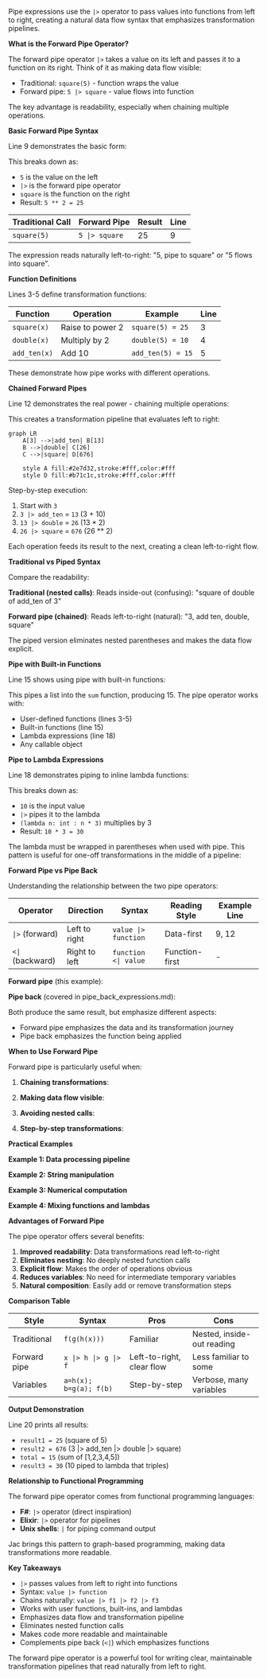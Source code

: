 Pipe expressions use the `|>` operator to pass values into functions from left to right, creating a natural data flow syntax that emphasizes transformation pipelines.

**What is the Forward Pipe Operator?**

The forward pipe operator `|>` takes a value on its left and passes it to a function on its right. Think of it as making data flow visible:

- Traditional: `square(5)` - function wraps the value
- Forward pipe: `5 |> square` - value flows into function

The key advantage is readability, especially when chaining multiple operations.

**Basic Forward Pipe Syntax**

Line 9 demonstrates the basic form:


This breaks down as:
- `5` is the value on the left
- `|>` is the forward pipe operator
- `square` is the function on the right
- Result: `5 ** 2 = 25`

| Traditional Call | Forward Pipe | Result | Line |
|------------------|--------------|--------|------|
| `square(5)` | `5 \|> square` | 25 | 9 |

The expression reads naturally left-to-right: "5, pipe to square" or "5 flows into square".

**Function Definitions**

Lines 3-5 define transformation functions:

| Function | Operation | Example | Line |
|----------|-----------|---------|------|
| `square(x)` | Raise to power 2 | `square(5) = 25` | 3 |
| `double(x)` | Multiply by 2 | `double(5) = 10` | 4 |
| `add_ten(x)` | Add 10 | `add_ten(5) = 15` | 5 |

These demonstrate how pipe works with different operations.

**Chained Forward Pipes**

Line 12 demonstrates the real power - chaining multiple operations:


This creates a transformation pipeline that evaluates left to right:

```mermaid
graph LR
    A[3] -->|add_ten| B[13]
    B -->|double| C[26]
    C -->|square| D[676]

    style A fill:#2e7d32,stroke:#fff,color:#fff
    style D fill:#b71c1c,stroke:#fff,color:#fff
```

Step-by-step execution:
1. Start with `3`
2. `3 |> add_ten` = `13` (3 + 10)
3. `13 |> double` = `26` (13 * 2)
4. `26 |> square` = `676` (26 ** 2)

Each operation feeds its result to the next, creating a clean left-to-right flow.

**Traditional vs Piped Syntax**

Compare the readability:

**Traditional (nested calls)**:
Reads inside-out (confusing): "square of double of add_ten of 3"

**Forward pipe (chained)**:
Reads left-to-right (natural): "3, add ten, double, square"

The piped version eliminates nested parentheses and makes the data flow explicit.

**Pipe with Built-in Functions**

Line 15 shows using pipe with built-in functions:


This pipes a list into the `sum` function, producing 15. The pipe operator works with:
- User-defined functions (lines 3-5)
- Built-in functions (line 15)
- Lambda expressions (line 18)
- Any callable object

**Pipe to Lambda Expressions**

Line 18 demonstrates piping to inline lambda functions:


This breaks down as:
- `10` is the input value
- `|>` pipes it to the lambda
- `(lambda n: int : n * 3)` multiplies by 3
- Result: `10 * 3 = 30`

The lambda must be wrapped in parentheses when used with pipe. This pattern is useful for one-off transformations in the middle of a pipeline:


**Forward Pipe vs Pipe Back**

Understanding the relationship between the two pipe operators:

| Operator | Direction | Syntax | Reading Style | Example Line |
|----------|-----------|--------|---------------|--------------|
| `\|>` (forward) | Left to right | `value \|> function` | Data-first | 9, 12 |
| `<\|` (backward) | Right to left | `function <\| value` | Function-first | - |

**Forward pipe** (this example):

**Pipe back** (covered in pipe_back_expressions.md):

Both produce the same result, but emphasize different aspects:
- Forward pipe emphasizes the data and its transformation journey
- Pipe back emphasizes the function being applied

**When to Use Forward Pipe**

Forward pipe is particularly useful when:

1. **Chaining transformations**:

2. **Making data flow visible**:

3. **Avoiding nested calls**:

4. **Step-by-step transformations**:

**Practical Examples**

**Example 1: Data processing pipeline**

**Example 2: String manipulation**

**Example 3: Numerical computation**

**Example 4: Mixing functions and lambdas**

**Advantages of Forward Pipe**

The pipe operator offers several benefits:

1. **Improved readability**: Data transformations read left-to-right
2. **Eliminates nesting**: No deeply nested function calls
3. **Explicit flow**: Makes the order of operations obvious
4. **Reduces variables**: No need for intermediate temporary variables
5. **Natural composition**: Easily add or remove transformation steps

**Comparison Table**

| Style | Syntax | Pros | Cons |
|-------|--------|------|------|
| Traditional | `f(g(h(x)))` | Familiar | Nested, inside-out reading |
| Forward pipe | `x \|> h \|> g \|> f` | Left-to-right, clear flow | Less familiar to some |
| Variables | `a=h(x); b=g(a); f(b)` | Step-by-step | Verbose, many variables |

**Output Demonstration**

Line 20 prints all results:
- `result1 = 25` (square of 5)
- `result2 = 676` (3 |> add_ten |> double |> square)
- `total = 15` (sum of [1,2,3,4,5])
- `result3 = 30` (10 piped to lambda that triples)

**Relationship to Functional Programming**

The forward pipe operator comes from functional programming languages:
- **F#**: `|>` operator (direct inspiration)
- **Elixir**: `|>` operator for pipelines
- **Unix shells**: `|` for piping command output

Jac brings this pattern to graph-based programming, making data transformations more readable.

**Key Takeaways**

- `|>` passes values from left to right into functions
- Syntax: `value |> function`
- Chains naturally: `value |> f1 |> f2 |> f3`
- Works with user functions, built-ins, and lambdas
- Emphasizes data flow and transformation pipeline
- Eliminates nested function calls
- Makes code more readable and maintainable
- Complements pipe back (`<|`) which emphasizes functions

The forward pipe operator is a powerful tool for writing clear, maintainable transformation pipelines that read naturally from left to right.
